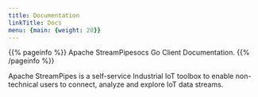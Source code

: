 ```yaml
---
title: Documentation
linkTitle: Docs
menu: {main: {weight: 20}}
---
```


{{% pageinfo %}}
Apache StreamPipesocs Go Client Documentation.
{{% /pageinfo %}}

Apache StreamPipes is a self-service Industrial IoT toolbox to enable non-technical users to connect, analyze and explore IoT data streams.

